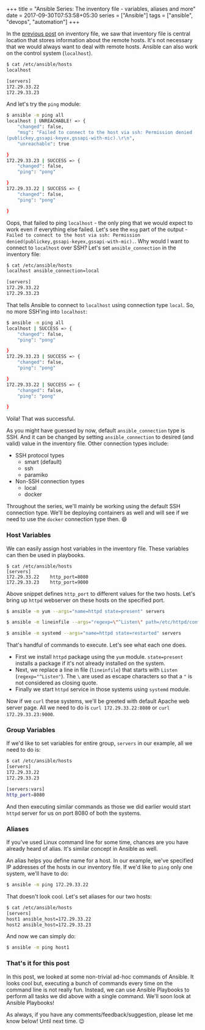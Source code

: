 +++
title = "Ansible Series: The inventory file - variables, aliases and more"                           
date = 2017-09-30T07:53:58+05:30
series = ["Ansible"]
tags = ["ansible", "devops", "automation"]
+++

In the [previous post](https://dharmitshah.com/2017/09/ansible-series-part-2/)
on inventory file, we saw that inventory file is central location that stores
information about the remote hosts. It's not necessary that we would always
want to deal with remote hosts. Ansible can also work on the control system
(`localhost`).

```bash
$ cat /etc/ansible/hosts
localhost

[servers]
172.29.33.22
172.29.33.23
```

And let's try the `ping` module:

```bash
$ ansible -m ping all
localhost | UNREACHABLE! => {
    "changed": false, 
    "msg": "Failed to connect to the host via ssh: Permission denied
(publickey,gssapi-keyex,gssapi-with-mic).\r\n", 
    "unreachable": true

}
172.29.33.23 | SUCCESS => {
    "changed": false, 
    "ping": "pong"

}
172.29.33.22 | SUCCESS => {
    "changed": false, 
    "ping": "pong"

}
```

Oops, that failed to ping `localhost` - the only ping that we would expect to
work even if everything else failed. Let's see the `msg` part of the output -
`Failed to connect to the host via ssh: Permission
denied(publickey,gssapi-keyex,gssapi-with-mic).`. Why would I want to connect
to `localhost` over SSH? Let's set `ansible_connection` in the inventory file:

```bash
$ cat /etc/ansible/hosts
localhost ansible_connection=local

[servers]
172.29.33.22
172.29.33.23
```

That tells Ansible to connect to `localhost` using connection type `local`. So,
no more SSH'ing into `localhost`:

```bash
$ ansible -m ping all 
localhost | SUCCESS => {
    "changed": false, 
    "ping": "pong"

}
172.29.33.23 | SUCCESS => {
    "changed": false, 
    "ping": "pong"

}
172.29.33.22 | SUCCESS => {
    "changed": false, 
    "ping": "pong"

}
```

Voila! That was successful.

As you might have guessed by now, default `ansible_connection` type is SSH. And
it can be changed by setting `ansible_connection` to desired (and valid) value
in the inventory file. Other connection types include:

- SSH protocol types
    - smart (default)
    - ssh
    - paramiko
- Non-SSH connection types
    - local
    - docker

Throughout the series, we'll mainly be working using the default SSH connection
type. We'll be deploying containers as well and will see if we need to use the
`docker` connection type then. :smile:

### Host Variables

We can easily assign host variables in the inventory file. These variables can
then be used in playbooks.

```
$ cat /etc/ansible/hosts
[servers]
172.29.33.22    http_port=8080
172.29.33.23    http_port=9000
```

Above snippet defines `http_port` to different values for the two hosts. Let's
bring up `httpd` webserver on these hosts on the specified port.

```bash
$ ansible -m yum --args="name=httpd state=present" servers

$ ansible -m lineinfile --args="regexp=\"^Listen\" path=/etc/httpd/conf/httpd.conf state=present line=\"Listen {{http_port }}\" " servers

$ ansible -m systemd --args="name=httpd state=restarted" servers
```

That's handful of commands to execute. Let's see what each one does.

- First we install `httpd` package using the `yum` module. `state=present`
  installs a package if it's not already installed on the system. 
- Next, we replace a line in file (`lineinfile`) that starts with `Listen`
  (`regexp="^Listen"`). The `\` are used as escape characters so that a `"` is
  not considered as closing quote.
- Finally we start `httpd` service in those systems using `systemd` module.

Now if we `curl` these systems, we'll be greeted with default Apache web
server page. All we need to do is `curl 172.29.33.22:8080` or `curl
172.29.33.23:9000`.

### Group Variables

If we'd like to set variables for entire group, `servers` in our example, all
we need to do is:

```bash
$ cat /etc/ansible/hosts
[servers]
172.29.33.22
172.29.33.23

[servers:vars]
http_port=8080
```

And then executing similar commands as those we did earlier would start `httpd`
server for us on port 8080 of both the systems. 

### Aliases

If you've used Linux command line for some time, chances are you have already
heard of alias. It's similar concept in Ansible as well.

An alias helps you define name for a host. In our example, we've specified IP
addresses of the hosts in our inventory file. If we'd like to `ping` only one
system, we'll have to do:

```bash
$ ansible -m ping 172.29.33.22
```

That doesn't look cool. Let's set aliases for our two hosts:

```bash
$ cat /etc/ansible/hosts
[servers]
host1 ansible_host=172.29.33.22
host2 ansible_host=172.29.33.23
```

And now we can simply do:

```bash
$ ansible -m ping host1
```

### That's it for this post

In this post, we looked at some non-trivial ad-hoc commands of Ansible. It
looks cool but, executing a bunch of commands every time on the command line is
not really fun. Instead, we can use Ansible Playbooks to perform all tasks we
did above with a single command. We'll soon look at Ansible Playbooks!

As always, if you have any comments/feedback/suggestion, please let me know
below! Until next time. :wink:
